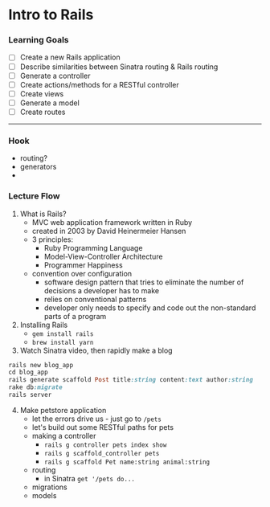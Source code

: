# Intro to Rails

### Learning Goals

* [ ] Create a new Rails application
* [ ] Describe similarities between Sinatra routing & Rails routing
* [ ] Generate a controller
* [ ] Create actions/methods for a RESTful controller
* [ ] Create views
* [ ] Generate a model
* [ ] Create routes

--------------------------

### Hook

* routing?
* generators
* 

### Lecture Flow

1. What is Rails?
    * MVC web application framework written in Ruby
    * created in 2003 by David Heinermeier Hansen
    * 3 principles:
        * Ruby Programming Language
        * Model-View-Controller Architecture
        * Programmer Happiness
    * convention over configuration
        * software design pattern that tries to eliminate the number of decisions a developer has to make
        * relies on conventional patterns
        * developer only needs to specify and code out the non-standard parts of a program
2. Installing Rails
    * `gem install rails`
    * `brew install yarn`
3. Watch Sinatra video, then rapidly make a blog

```ruby
rails new blog_app   
cd blog_app  
rails generate scaffold Post title:string content:text author:string
rake db:migrate
rails server
```

4. Make petstore application
    * let the errors drive us - just go to `/pets`
    * let's build out some RESTful paths for pets
    * making a controller
        * `rails g controller pets index show`
        * `rails g scaffold_controller pets`
        * `rails g scaffold Pet name:string animal:string`
    * routing
        * in Sinatra `get '/pets do...` 
    * migrations
    * models